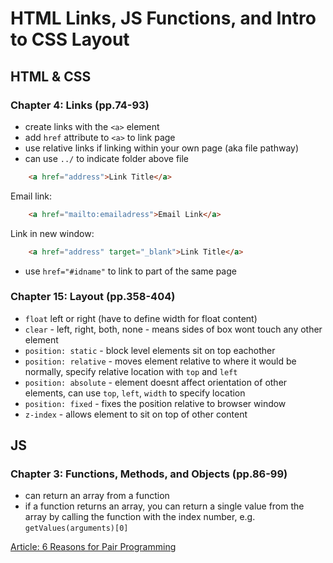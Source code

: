 # HTML Links, JS Functions, and Intro to CSS Layout

## HTML & CSS

### Chapter 4: Links (pp.74-93)

- create links with the `<a>` element
- add `href` attribute to `<a>` to link page
- use relative links if linking within your own page (aka file pathway)
- can use `../` to indicate folder above file

```html
    <a href="address">Link Title</a>
```

Email link:

```html
    <a href="mailto:emailadress">Email Link</a>
```

Link in new window:

```html
    <a href="address" target="_blank">Link Title</a>
```

- use `href="#idname"` to link to part of the same page

### Chapter 15: Layout (pp.358-404)

- `float` left or right (have to define width for float content)
- `clear` - left, right, both, none - means sides of box wont touch any other element
- `position: static` - block level elements sit on top eachother
- `position: relative` - moves element relative to where it would be normally, specify relative location with `top` and `left`
- `position: absolute` - element doesnt affect orientation of other elements, can use `top`, `left`, `width` to specify location
- `position: fixed` - fixes the position relative to browser window
- `z-index` - allows element to sit on top of other content

## JS

### Chapter 3: Functions, Methods, and Objects (pp.86-99)

- can return an array from a function
- if a function returns an array, you can return a single value from the array by calling the function with the index number, e.g. `getValues(arguments)[0]`

[Article: 6 Reasons for Pair Programming](https://www.codefellows.org/blog/6-reasons-for-pair-programming/)

